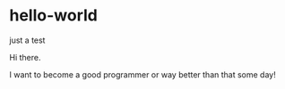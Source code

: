 # hello-world
just a test

Hi there. 

I want to become a good programmer or way better than that some day!
